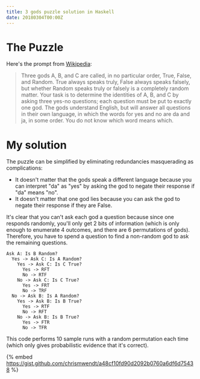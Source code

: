 ```yaml
---
title: 3 gods puzzle solution in Haskell
date: 20180304T00:00Z
---
```


# The Puzzle

Here's the prompt from [Wikipedia][wikipedia]:

> Three gods A, B, and C are called, in no particular order, True, False, and Random. True always speaks truly, False always speaks falsely, but whether Random speaks truly or falsely is a completely random matter. Your task is to determine the identities of A, B, and C by asking three yes-no questions; each question must be put to exactly one god. The gods understand English, but will answer all questions in their own language, in which the words for yes and no are da and ja, in some order. You do not know which word means which.

# My solution

The puzzle can be simplified by eliminating redundancies masquerading as complications:

- It doesn't matter that the gods speak a different language because you can interpret "da" as "yes" by asking the god to negate their response if "da" means "no".
- It doesn't matter that one god lies because you can ask the god to negate their response if they are False.

It's clear that you can't ask each god a question because since one responds randomly, you'll only get 2 bits of information (which is only enough to enumerate 4 outcomes, and there are 6 permutations of gods). Therefore, you have to spend a question to find a non-random god to ask the remaining questions.

```
Ask A: Is B Random?
  Yes -> Ask C: Is A Random?
    Yes -> Ask C: Is C True?
      Yes -> RFT
      No -> RTF
    No -> Ask C: Is C True?
      Yes -> FRT
      No -> TRF
  No -> Ask B: Is A Random?
    Yes -> Ask B: Is B True?
      Yes -> RTF
      No -> RFT
    No -> Ask B: Is B True?
      Yes -> FTR
      No -> TFR
```

This code performs 10 sample runs with a random permutation each time (which only gives probabilistic evidence that it's correct).

{% embed https://gist.github.com/chrismwendt/a48cf10fd90d2092b0760a6df6d75438 %}

[wikipedia]: https://en.wikipedia.org/wiki/The_Hardest_Logic_Puzzle_Ever
